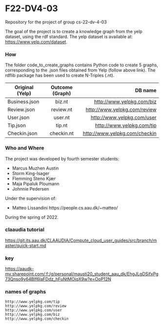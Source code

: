 # F22-DV4-03
Repository for the project of group cs-22-dv-4-03

The goal of the project is to create a knowledge graph from the yelp dataset, using the rdf standard.
The yelp dataset is available at: https://www.yelp.com/dataset.

### How
The folder code_to_create_graphs contains Python code to create 5 graphs, corresponding to the .json files obtained from Yelp (follow above link). 
The rdflib package has been used to create N-Triples (.nt).

| Original (Yelp) | Outcome (Graph) | DB name                     |
| --------------- |:---------------:| ---------------------------:|
| Business.json   | biz.nt          |http://www.yelpkg.com/biz    |
| Review.json     | review.nt       |http://www.yelpkg.com/review |
| User.json       | user.nt         |http://www.yelpkg.com/user   |
| Tip.json        | tip.nt          |http://www.yelpkg.com/tip    |
| Checkin.json    | checkin.nt      |http://www.yelpkg.com/checkin|

### Who and Where
The project was developed by fourth semester students: 
<ul>
  <li>Marcus Muzhen Austin</li>
  <li>Storm King-Isager</li>
  <li>Flemming Steno Kjær</li>
  <li>Maja Pipaluk Ploumann</li>
  <li>Johnnie Pedersen</li>
</ul>

Under the supervision of:
<ul>
  <li> Matteo Lissandini https://people.cs.aau.dk/~matteo/ </li>
</ul>

During the spring of 2022.

### claaudia tutorial

https://git.its.aau.dk/CLAAUDIA/Compute_cloud_user_guides/src/branch/master/quick-start.md


### key

https://aaudk-my.sharepoint.com/:f:/g/personal/mausti20_student_aau_dk/EhgJLgDSifxPg73Qnso9y64BIf6IaFDdz_hFuNtMOiqX9w?e=OoP12N

### names of graphs
`http://www.yelpkg.com/tip`<br />
`http://www.yelpkg.com/review`<br />
`http://www.yelpkg.com/user`<br />
`http://www.yelpkg.com/biz`<br />
`http://www.yelpkg.com/checkin`
